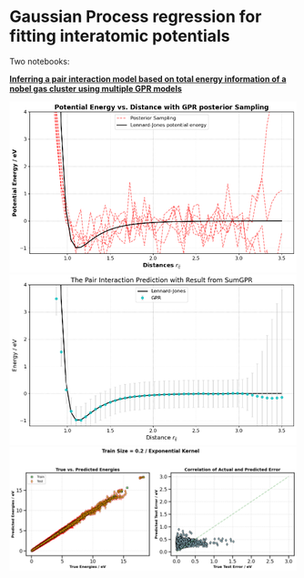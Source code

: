 # Gaussian Process regression for fitting interatomic potentials

Two notebooks:

[**Inferring a pair interaction model based on total energy information of a nobel gas cluster using multiple GPR models**](https://github.com/Melikakmm/Gaussian_Regression_Process_interactive_potential/blob/main/Cluster_GPR.ipynb)


![](output.png)
![](output1.png)
![](output0.png)
